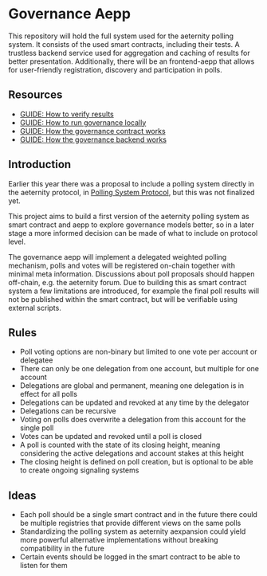# Governance Aepp

This repository will hold the full system used for the aeternity polling system.
It consists of the used smart contracts, including their tests.
A trustless backend service used for aggregation and caching of results for better presentation.
Additionally, there will be an frontend-aepp that allows for user-friendly registration, discovery and participation in polls.

## Resources

 - [GUIDE: How to verify results](./docs/how-to-verify-results.md)
 - [GUIDE: How to run governance locally](./docs/how-to-run.md)
 - [GUIDE: How the governance contract works](./docs/how-to-governance-contract.md)
 - [GUIDE: How the governance backend works](./docs/how-to-governance-backend.md)

## Introduction

Earlier this year there was a proposal to include a polling system directly in the aeternity protocol, in [Polling System Protocol](https://github.com/aeternity/protocol/blob/gov/POLLING_SYSTEM.md), but this was not finalized yet.

This project aims to build a first version of the aeternity polling system as smart contract and aepp to explore governance models better, so in a later stage a more informed decision can be made of what to include on protocol level.
 
The governance aepp will implement a delegated weighted polling mechanism, polls and votes will be registered on-chain together with minimal meta information.
Discussions about poll proposals should happen off-chain, e.g. the aeternity forum.
Due to building this as smart contract system a few limitations are introduced, for example the final poll results will not be published within the smart contract, but will be verifiable using external scripts.
 
## Rules

 - Poll voting options are non-binary but limited to one vote per account or delegatee
 - There can only be one delegation from one account, but multiple for one account 
 - Delegations are global and permanent, meaning one delegation is in effect for all polls
 - Delegations can be updated and revoked at any time by the delegator
 - Delegations can be recursive
 - Voting on polls does overwrite a delegation from this account for the single poll
 - Votes can be updated and revoked until a poll is closed
 - A poll is counted with the state of its closing height, meaning considering the active delegations and account stakes at this height
 - The closing height is defined on poll creation, but is optional to be able to create ongoing signaling systems

## Ideas

 - Each poll should be a single smart contract and in the future there could be multiple registries that provide different views on the same polls
 - Standardizing the polling system as aeternity aexpansion could yield more powerful alternative implementations without breaking compatibility in the future
 - Certain events should be logged in the smart contract to be able to listen for them
